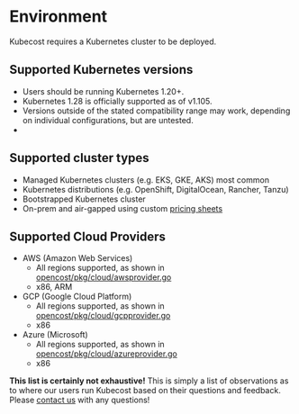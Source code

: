 # Environment

Kubecost requires a Kubernetes cluster to be deployed.

## Supported Kubernetes versions

* Users should be running Kubernetes 1.20+.
* Kubernetes 1.28 is officially supported as of v1.105.
* Versions outside of the stated compatibility range may work, depending on individual configurations, but are untested.
* 
## Supported cluster types

* Managed Kubernetes clusters (e.g. EKS, GKE, AKS) most common
* Kubernetes distributions (e.g. OpenShift, DigitalOcean, Rancher, Tanzu)
* Bootstrapped Kubernetes cluster
* On-prem and air-gapped using custom [pricing sheets](https://docs.kubecost.com/install-and-configure/install/provider-installations/air-gapped#how-do-i-configure-prices-for-my-on-premise-assets)

## Supported Cloud Providers

* AWS (Amazon Web Services)
  * All regions supported, as shown in [opencost/pkg/cloud/awsprovider.go](https://github.com/opencost/opencost/blob/0c2f063052723a65ca62a4c75be23392806b6fac/pkg/cloud/awsprovider.go#L111)
  * x86, ARM
* GCP (Google Cloud Platform)
  * All regions supported, as shown in [opencost/pkg/cloud/gcpprovider.go](https://github.com/opencost/opencost/blob/0c2f063052723a65ca62a4c75be23392806b6fac/pkg/cloud/gcpprovider.go#L41)
  * x86
* Azure (Microsoft)
  * All regions supported, as shown in [opencost/pkg/cloud/azureprovider.go](https://github.com/opencost/opencost/blob/0c2f063052723a65ca62a4c75be23392806b6fac/pkg/cloud/azureprovider.go#L82)
  * x86

**This list is certainly not exhaustive!** This is simply a list of observations as to where our users run Kubecost based on their questions and feedback. Please [contact us](https://docs.kubecost.com/other-resources/contactus) with any questions!

